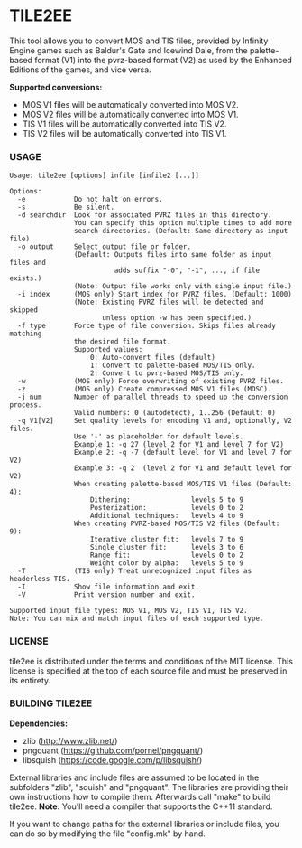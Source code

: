 # TILE2EE

This tool allows you to convert MOS and TIS files, provided by Infinity Engine games such as Baldur's Gate and Icewind Dale, from the palette-based format (V1) into the pvrz-based format (V2) as used by the Enhanced Editions of the games, and vice versa.

**Supported conversions:**
* MOS V1 files will be automatically converted into MOS V2.
* MOS V2 files will be automatically converted into MOS V1.
* TIS V1 files will be automatically converted into TIS V2.
* TIS V2 files will be automatically converted into TIS V1.


### USAGE
```
Usage: tile2ee [options] infile [infile2 [...]]

Options:
  -e            Do not halt on errors.
  -s            Be silent.
  -d searchdir  Look for associated PVRZ files in this directory.
                You can specify this option multiple times to add more
                search directories. (Default: Same directory as input file)
  -o output     Select output file or folder. 
                (Default: Outputs files into same folder as input files and 
                          adds suffix "-0", "-1", ..., if file exists.)
                (Note: Output file works only with single input file.)
  -i index      (MOS only) Start index for PVRZ files. (Default: 1000)
                (Note: Existing PVRZ files will be detected and skipped
                       unless option -w has been specified.)
  -f type       Force type of file conversion. Skips files already matching 
                the desired file format.
                Supported values:
                    0: Auto-convert files (default)
                    1: Convert to palette-based MOS/TIS only.
                    2: Convert to pvrz-based MOS/TIS only.
  -w            (MOS only) Force overwriting of existing PVRZ files.
  -z            (MOS only) Create compressed MOS V1 files (MOSC).
  -j num        Number of parallel threads to speed up the conversion process.
                Valid numbers: 0 (autodetect), 1..256 (Default: 0)
  -q V1[V2]     Set quality levels for encoding V1 and, optionally, V2 files.
                Use '-' as placeholder for default levels.
                Example 1: -q 27 (level 2 for V1 and level 7 for V2)
                Example 2: -q -7 (default level for V1 and level 7 for V2)
                Example 3: -q 2  (level 2 for V1 and default level for V2)
                When creating palette-based MOS/TIS V1 files (Default: 4):
                    Dithering:               levels 5 to 9
                    Posterization:           levels 0 to 2
                    Additional techniques:   levels 4 to 9
                When creating PVRZ-based MOS/TIS V2 files (Default: 9):
                    Iterative cluster fit:   levels 7 to 9
                    Single cluster fit:      levels 3 to 6
                    Range fit:               levels 0 to 2
                    Weight color by alpha:   levels 5 to 9
  -T            (TIS only) Treat unrecognized input files as headerless TIS.
  -I            Show file information and exit.
  -V            Print version number and exit.

Supported input file types: MOS V1, MOS V2, TIS V1, TIS V2.
Note: You can mix and match input files of each supported type.
```


### LICENSE

tile2ee is distributed under the terms and conditions of the MIT license. This license is specified at the top of each source file and must be preserved in its entirety.


### BUILDING TILE2EE
**Dependencies:**
- zlib (http://www.zlib.net/)
- pngquant (https://github.com/pornel/pngquant/)
- libsquish (https://code.google.com/p/libsquish/)

External libraries and include files are assumed to be located in the subfolders "zlib", "squish" and "pngquant". The libraries are providing their own instructions how to compile them. Afterwards call "make" to build tile2ee. **Note:** You'll need a compiler that supports the C++11 standard.

If you want to change paths for the external libraries or include files, you can do so by modifying the file "config.mk" by hand.
